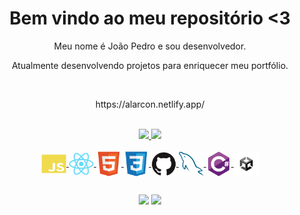 ### <h1 align="center">Bem vindo ao meu repositório <3</h1>
  
  <div align="center">
  <p>Meu nome é João Pedro e sou desenvolvedor.</p>
  <p>Atualmente desenvolvendo projetos para enriquecer meu portfólio.</p><br>
  <p>https://alarcon.netlify.app/</p><br>
  </div>
  
  <div>
    <div align="center">
      <a href="https://github.com/S0fer">
      <img style="display: inline_block" height="150em" src="https://github-readme-stats.vercel.app/api?username=S0fer&show_icons=true&theme=midnight-purple&include_all_commits=true&count_private=true"/>
      <img style="display: inline_block" height="150em" src="https://github-readme-stats.vercel.app/api/top-langs/?username=S0fer&layout=compact&langs_count=7&theme=midnight-purple"/>
    </div>
  </div>
  
  <div style="display: inline_block" background-color: 'white' align="center"><br>
    <img align="center" alt="JP-Js" height="30" width="40" src="https://raw.githubusercontent.com/devicons/devicon/master/icons/javascript/javascript-plain.svg">
    <img align="center" alt="JP-React" height="40" width="40px" src="https://raw.githubusercontent.com/devicons/devicon/master/icons/react/react-original.svg">
    <img align="center" alt="JP-HTML" height="40" width="40px" src="https://raw.githubusercontent.com/devicons/devicon/master/icons/html5/html5-original.svg">
    <img align="center" alt="JP-CSS" height="40" width="40px" src="https://raw.githubusercontent.com/devicons/devicon/master/icons/css3/css3-original.svg">
    <img align="center" alt="JP-GitHub" height="40" width="40px" src="https://github.com/devicons/devicon/blob/master/icons/github/github-original.svg" />
    <img align="center" alt="JP-mySql" height="40" width="40px" src="https://github.com/devicons/devicon/blob/master/icons/mysql/mysql-original.svg" />
    <img align="center" alt="JP-Csharp" height="40" width="40px" src="https://github.com/devicons/devicon/blob/master/icons/csharp/csharp-original.svg" />
    <img align="center" alt="JP-Csharp" height="40" width="40px" src="https://github.com/devicons/devicon/blob/master/icons/unity/unity-original.svg" />
  </div>
  
##
  
  <div align="center"> 
    <a href="https://www.linkedin.com/in/joao-alarcon/" target="_blank"><img src="https://img.shields.io/badge/-LinkedIn-%230077B5?style=for-the-badge&logo=linkedin&logoColor=white" target="_blank"></a>
    <a href="mailto:joaoad1099@gmail.com" target="_blank"><img src="https://img.shields.io/badge/Gmail-D14836?style=for-the-badge&logo=gmail&logoColor=white"></a> 
  </div>
 
